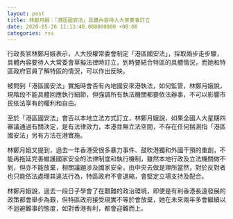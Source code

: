 ```yaml
---
layout: post
title: 林鄭月娥：「港區國安法」具體內容待人大常委會訂立
date: 2020-05-26 11:13:48.000000000 +08:00
categories: rss
---
```


行政長官林鄭月娥表示，人大授權常委會制定「港區國安法」，採取兩步走步驟，具體內容要待人大常委會草擬法律時訂立，到時要結合特區的具體情況，而她和特區政府官員了解特區的情況，可以作出反映。

被問到「港區國安法」實施時會否有內地國安來港執法，如何監管，林鄭月娥說，現階段不能具體回應執行細節，但強調所有執法機關都要依法辦事，不可以影響市民依法享有的權利和自由。

至於「港區國安法」會否以本地立法方式訂立，林鄭月娥說，如果全國人大星期四審議通過有關決定，是有法律效力，本港並無立法空間，不存在任何揣測指「港區國安法」另有方法在港實施。

林鄭月娥又提到，過去一年香港受很多暴力事件、鼓吹港獨和外國干預的重創，不能再拖延完善維護國家安全的法律制度和執行機制，雖然本地行政及立法機關做不到，但亦不能放棄，相關議題涉及國家安全，由中央去做是理所當然，對於反對者也只能依法處理其違法行為，特區政府不會退縮，會堅定立場支持及配合。

林鄭月娥說，過去一段日子學會了在艱難的政治環境，即使是有利香港長遠發展的政策都會舉步為艱，但特區政府接受現實不等於會放棄，她在未來兩年多會繼續以不迴避難事的態度，如對香港有利，都會迎難而上。
